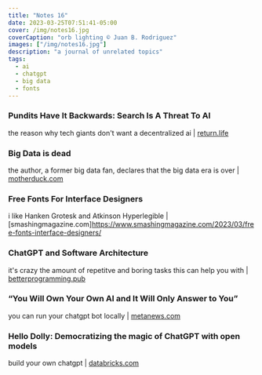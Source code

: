 ```yaml
---
title: "Notes 16"
date: 2023-03-25T07:51:41-05:00
cover: /img/notes16.jpg
coverCaption: "orb lighting © Juan B. Rodriguez"
images: ["/img/notes16.jpg"]
description: "a journal of unrelated topics"
tags:
  - ai
  - chatgpt
  - big data
  - fonts
---
```


### Pundits Have It Backwards: Search Is A Threat To AI

the reason why tech giants don't want a decentralized ai | [return.life](https://www.return.life/p/pundits-have-it-backwards-search-is-a-threat-to-ai)

### Big Data is dead

the author, a former big data fan, declares that the big data era is over | [motherduck.com](https://motherduck.com/blog/big-data-is-dead/)

### Free Fonts For Interface Designers

i like Hanken Grotesk and Atkinson Hyperlegible | [smashingmagazine.com]https://www.smashingmagazine.com/2023/03/free-fonts-interface-designers/

### ChatGPT and Software Architecture

it's crazy the amount of repetitve and boring tasks this can help you with | [betterprogramming.pub](https://betterprogramming.pub/chatgpt-and-software-architecture-308b6e0cc25a)

### “You Will Own Your Own AI and It Will Only Answer to You”

you can run your chatgpt bot locally | [metanews.com](https://metanews.com/you-will-own-your-own-ai-and-it-will-only-answer-to-you-ai-expert-brian-roemmele/)

### Hello Dolly: Democratizing the magic of ChatGPT with open models

build your own chatgpt | [databricks.com](https://www.databricks.com/blog/2023/03/24/hello-dolly-democratizing-magic-chatgpt-open-models.html)
